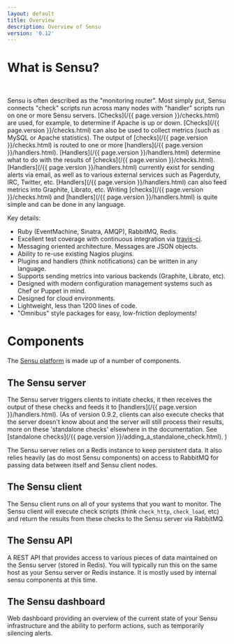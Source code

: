```yaml
---
layout: default
title: Overview
description: Overview of Sensu
version: '0.12'
---
```


What is Sensu?
==============

<br />

Sensu is often described as the "monitoring router". Most simply put,
Sensu connects "check" scripts run across many nodes with "handler"
scripts run on one or more Sensu servers. [Checks](/{{ page.version }}/checks.html) 
are used, for example, to determine if Apache is up or down. 
[Checks](/{{ page.version }}/checks.html) can also be used to collect 
metrics (such as MySQL or Apache statistics). The output of 
[checks](/{{ page.version }}/checks.html) is routed to one or more 
[handlers](/{{ page.version }}/handlers.html). [Handlers](/{{ page.version }}/handlers.html) 
determine what to do with the results of [checks](/{{ page.version }}/checks.html). 
[Handlers](/{{ page.version }}/handlers.html) currently exist for sending 
alerts via email, as well as to various external services such as 
Pagerduty, IRC, Twitter, etc. [Handlers](/{{ page.version }}/handlers.html) 
can also feed metrics into Graphite, Librato, etc. Writing 
[checks](/{{ page.version }}/checks.html) and 
[handlers](/{{ page.version }}/handlers.html) is quite simple and 
can be done in any language.

Key details:

- Ruby (EventMachine, Sinatra, AMQP), RabbitMQ, Redis.
- Excellent test coverage with continuous integration via 
  [travis-ci](http://travis-ci.org/#!/sensu/sensu).
- Messaging oriented architecture. Messages are JSON objects.
- Ability to re-use existing Nagios plugins.
- Plugins and handlers (think notifications) can be written in any language.
- Supports sending metrics into various backends (Graphite, Librato, etc).
- Designed with modern configuration management systems such as Chef or Puppet in mind.
- Designed for cloud environments.
- Lightweight, less than 1200 lines of code.
- "Omnibus" style packages for easy, low-friction deployments!

Components
==========

The [Sensu platform](https://github.com/sensu/sensu) is made up of a number of components.

The Sensu server
------------

The Sensu server triggers clients to initiate checks, it then receives
the output of these checks and feeds it to [handlers](/{{ page.version }}/handlers.html). 
(As of version 0.9.2, clients can also execute checks that the server doesn't know
about and the server will still process their results, more on these
'standalone checks' elsewhere in the documentation. See 
[standalone checks](/{{ page.version }}/adding_a_standalone_check.html). )

The Sensu server relies on a Redis instance to keep persistent data. It also
relies heavily (as do most Sensu components) on access to RabbitMQ for
passing data between itself and Sensu client nodes.

The Sensu client
------------

The Sensu client runs on all of your systems that you want to monitor.
The Sensu client will execute check scripts (think `check_http`,
`check_load`, etc) and return the results from these checks to
the Sensu server via RabbitMQ.

The Sensu API
------------

A REST API that provides access to various pieces of data maintained on
the Sensu server (stored in Redis). You will typically run this on the same
host as your Sensu server or Redis instance. It is mostly used by
internal sensu components at this time.

The Sensu dashboard
---------------

Web dashboard providing an overview of the current state of your Sensu
infrastructure and the ability to perform actions, such as temporarily
silencing alerts.
